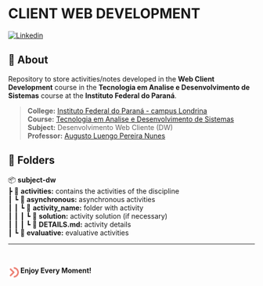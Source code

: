 # **CLIENT WEB DEVELOPMENT**

<a href="https://github.com/devweslen/subject-dw/README.md">
 <img
    src="https://img.shields.io/badge/Versão%20Português-informational?style=for-the-badge&logoColor=white&color=44318D"
    alt="Linkedin"
  />
</a>

## 📙 **About**

Repository to store activities/notes developed in the **Web Client Development** course in the **Tecnologia em Analise e Desenvolvimento de Sistemas** course at the **Instituto Federal do Paraná**.

> **College:** [Instituto Federal do Paraná - campus Londrina](https://londrina.ifpr.edu.br) \
> **Course:** [Tecnologia em Analise e Desenvolvimento de Sistemas](https://londrina.ifpr.edu.br/tecnologia-em-analise-e-desenvolvimento-de-sistemas/componentes-curriculares/) \
> **Subject:** Desenvolvimento Web Cliente (DW) \
> **Professor:** [Augusto Luengo Pereira Nunes](https://www.linkedin.com/in/augusto-luengo-pereira-nunes-phd-3538832b/)

## 📙 **Folders**

📦 **subject-dw** \
┣ 📂 **activities:** contains the activities of the discipline \
┃ ┗ 📂 **asynchronous:** asynchronous activities \
┃ ┃ ┗ 📂 **activity\_name:** folder with activity \
┃ ┃ ┃ ┗ 📂 **solution:** activity solution (if necessary) \
┃ ┃ ┃ ┗ 📜 **DETAILS.md:** activity details \
┃ ┗ 📂 **evaluative:** evaluative activities

---

<br/>


<strong>Enjoy Every Moment!</strong>
<a href="https://www.weslen.dev/">
  <img
      align="left"
      height="25"
      src=".github/assets/logo.svg"
      alt="Logo"
  />
</a>